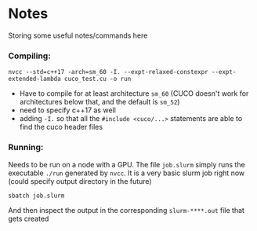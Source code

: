 # Notes

Storing some useful notes/commands here

### Compiling:
```
nvcc --std=c++17 -arch=sm_60 -I. --expt-relaxed-constexpr --expt-extended-lambda cuco_test.cu -o run
```
- Have to compile for at least architecture `sm_60` (CUCO doesn't work for architectures below that, and the default is `sm_52`)
- need to specify c++17 as well
- adding `-I.` so that all the `#include <cuco/...>` statements are able to find the cuco header files

### Running:
Needs to be run on a node with a GPU. The file `job.slurm` simply runs the executable `./run` generated by `nvcc`.
It is a very basic slurm job right now (could specify output directory in the future)

```
sbatch job.slurm
```

And then inspect the output in the corresponding `slurm-****.out` file that gets created
